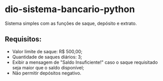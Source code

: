 # dio-sistema-bancario-python
Sistema simples com as funções de saque, depósito e extrato.

## Requisitos:
- Valor limite de saque: R$ 500,00;
- Quantidade de saques diários: 3;
- Exibir a mensagem de "Saldo Insuficiente!" caso  o saque requisitado seja maior que o saldo disponível;
- Não permitir depósitos negativo.